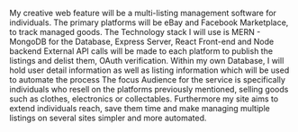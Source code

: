 My creative web feature will be a multi-listing management software for individuals. The primary platforms will be eBay and Facebook Marketplace, to track managed goods.
The Technology stack I will use is MERN - MongoDB for the Database, Express Server, React Front-end and Node backend
External API calls will be made to each platform to publish the listings and delist them, OAuth verification. Within my own Database, I will hold user detail information as well as listing information which will be used to automate the process
The focus Audience for the service is specifically individuals who resell on the platforms previously mentioned, selling goods such as clothes, electronics or collectables. Furthermore my site aims to extend individuals reach, save them time and make managing multiple listings on several sites simpler and more automated.
